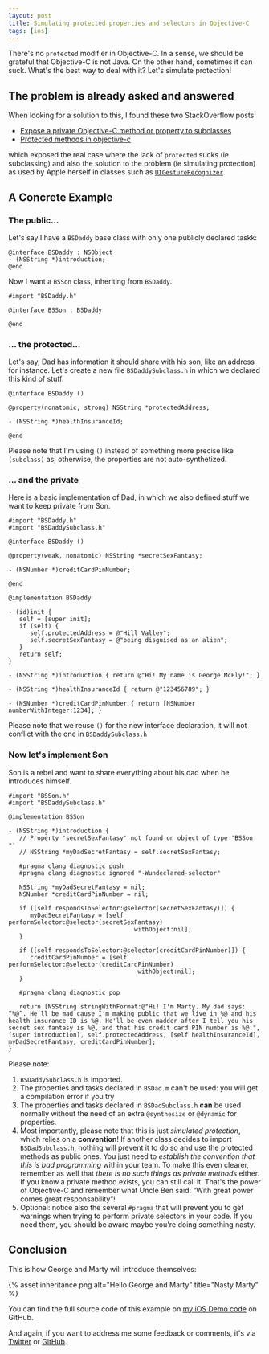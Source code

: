```yaml
---
layout: post
title: Simulating protected properties and selectors in Objective-C
tags: [ios]
---
```


There's no `protected` modifier in Objective-C. In a sense, we should be
grateful that Objective-C is not Java. On the other hand, sometimes it can suck.
What's the best way to deal with it? Let's simulate protection!

## The problem is already asked and answered

When looking for a solution to this, I found these two StackOverflow posts:

- [Expose a private Objective-C method or property to subclasses](http://stackoverflow.com/questions/12633627/expose-a-private-objective-c-method-or-property-to-subclasses)
- [Protected methods in objective-c](http://stackoverflow.com/questions/3725857/protected-methods-in-objective-c)

which exposed the real case where the lack of `protected` sucks (ie subclassing)
and also the solution to the problem (ie simulating protection) as used by Apple
herself in classes such as
[`UIGestureRecognizer`](https://developer.apple.com/library/ios/documentation/uikit/reference/UIGestureRecognizer_Class/Reference/Reference.html).

## A Concrete Example

### The public…

Let's say I have a `BSDaddy` base class with only one publicly declared taskk:

```objc
@interface BSDaddy : NSObject
- (NSString *)introduction;
@end
```

Now I want a `BSSon` class, inheriting from `BSDaddy`.

```objc
#import "BSDaddy.h"

@interface BSSon : BSDaddy

@end
```

### … the protected…

Let's say, Dad has information it should share with his son, like an address for
instance. Let's create a new file `BSDaddySubclass.h` in which we declared this
kind of stuff.

```objc
@interface BSDaddy ()

@property(nonatomic, strong) NSString *protectedAddress;

- (NSString *)healthInsuranceId;

@end
```

Please note that I'm using `()` instead of something more precise like
`(subclass)` as, otherwise, the properties are not auto-synthetized.

### … and the private

Here is a basic implementation of Dad, in which we also defined stuff we want to
keep private from Son.

```objc
#import "BSDaddy.h"
#import "BSDaddySubclass.h"

@interface BSDaddy ()

@property(weak, nonatomic) NSString *secretSexFantasy;

- (NSNumber *)creditCardPinNumber;

@end

@implementation BSDaddy

- (id)init {
   self = [super init];
   if (self) {
      self.protectedAddress = @"Hill Valley";
      self.secretSexFantasy = @"being disguised as an alien";
   }
   return self;
}

- (NSString *)introduction { return @"Hi! My name is George McFly!"; }

- (NSString *)healthInsuranceId { return @"123456789"; }

- (NSNumber *)creditCardPinNumber { return [NSNumber numberWithInteger:1234]; }
```

Please note that we reuse `()` for the new interface declaration, it will not
conflict with the one in `BSDaddySubclass.h`

### Now let's implement Son

Son is a rebel and want to share everything about his dad when he introduces
himself.

```objc
#import "BSSon.h"
#import "BSDaddySubclass.h"

@implementation BSSon

- (NSString *)introduction {
   // Property 'secretSexFantasy' not found on object of type 'BSSon *'
   // NSString *myDadSecretFantasy = self.secretSexFantasy;

   #pragma clang diagnostic push
   #pragma clang diagnostic ignored "-Wundeclared-selector"

   NSString *myDadSecretFantasy = nil;
   NSNumber *creditCardPinNumber = nil;

   if ([self respondsToSelector:@selector(secretSexFantasy)]) {
      myDadSecretFantasy = [self performSelector:@selector(secretSexFantasy)
                                   withObject:nil];
   }

   if ([self respondsToSelector:@selector(creditCardPinNumber)]) {
      creditCardPinNumber = [self performSelector:@selector(creditCardPinNumber)
                                    withObject:nil];
   }

   #pragma clang diagnostic pop

   return [NSString stringWithFormat:@"Hi! I'm Marty. My dad says: “%@”. He'll be mad cause I'm making public that we live in %@ and his health insurance ID is %@. He'll be even madder after I tell you his secret sex fantasy is %@, and that his credit card PIN number is %@.", [super introduction], self.protectedAddress, [self healthInsuranceId], myDadSecretFantasy, creditCardPinNumber];
}
```

Please note:

1. `BSDaddySubclass.h` is imported.
1. The properties and tasks declared in `BSDad.m` can't be used: you will get a
   compilation error if you try
1. The properties and tasks declared in `BSDadSubclass.h` **can** be used
   normally without the need of an extra `@synthesize` or `@dynamic` for
   properties.
1. Most importantly, please note that this is just _simulated protection_, which
   relies on a **convention**! If another class decides to import
   `BSDadSubclass.h`, nothing will prevent it to do so and use the protected
   methods as public ones. You just need to _establish the convention that this
   is bad programming_ within your team. To make this even clearer, remember as
   well that _there is no such things as private methods_ either. If you know a
   private method exists, you can still call it. That's the power of Objective-C
   and remember what Uncle Ben said: “With great power comes great
   responsability”!
1. Optional: notice also the several `#pragma` that will prevent you to get
   warnings when trying to perform private selectors in your code. If you need
   them, you should be aware maybe you're doing something nasty.

## Conclusion

This is how George and Marty will introduce themselves:

{% asset inheritance.png alt="Hello George and Marty" title="Nasty Marty" %}

You can find the full source code of this example on [my iOS Demo
code][demo-ios] on GitHub.

And again, if you want to address me some feedback or comments, it's via
[Twitter][twitter] or [GitHub][github].

[github]: https://github.com/Bootstragram/bootstragram-blog/issues "Issues"
[twitter]: http://twitter.com/dirtyhenry
[demo-ios]: https://github.com/Bootstragram/bootstragram-ios
